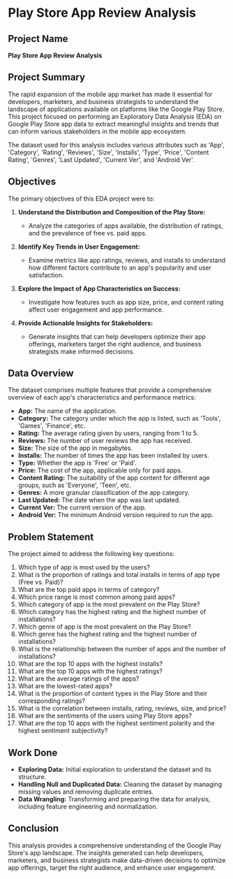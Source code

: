 # Play Store App Review Analysis

## Project Name
**Play Store App Review Analysis**

## Project Summary
The rapid expansion of the mobile app market has made it essential for developers, marketers, and business strategists to understand the landscape of applications available on platforms like the Google Play Store. This project focused on performing an Exploratory Data Analysis (EDA) on Google Play Store app data to extract meaningful insights and trends that can inform various stakeholders in the mobile app ecosystem.

The dataset used for this analysis includes various attributes such as 'App', 'Category', 'Rating', 'Reviews', 'Size', 'Installs', 'Type', 'Price', 'Content Rating', 'Genres', 'Last Updated', 'Current Ver', and 'Android Ver'.

## Objectives
The primary objectives of this EDA project were to:

1. **Understand the Distribution and Composition of the Play Store:**  
   - Analyze the categories of apps available, the distribution of ratings, and the prevalence of free vs. paid apps.
   
2. **Identify Key Trends in User Engagement:**  
   - Examine metrics like app ratings, reviews, and installs to understand how different factors contribute to an app's popularity and user satisfaction.

3. **Explore the Impact of App Characteristics on Success:**  
   - Investigate how features such as app size, price, and content rating affect user engagement and app performance.

4. **Provide Actionable Insights for Stakeholders:**  
   - Generate insights that can help developers optimize their app offerings, marketers target the right audience, and business strategists make informed decisions.

## Data Overview
The dataset comprises multiple features that provide a comprehensive overview of each app's characteristics and performance metrics:

- **App:** The name of the application.
- **Category:** The category under which the app is listed, such as 'Tools', 'Games', 'Finance', etc.
- **Rating:** The average rating given by users, ranging from 1 to 5.
- **Reviews:** The number of user reviews the app has received.
- **Size:** The size of the app in megabytes.
- **Installs:** The number of times the app has been installed by users.
- **Type:** Whether the app is 'Free' or 'Paid'.
- **Price:** The cost of the app, applicable only for paid apps.
- **Content Rating:** The suitability of the app content for different age groups, such as 'Everyone', 'Teen', etc.
- **Genres:** A more granular classification of the app category.
- **Last Updated:** The date when the app was last updated.
- **Current Ver:** The current version of the app.
- **Android Ver:** The minimum Android version required to run the app.

## Problem Statement
The project aimed to address the following key questions:

1. Which type of app is most used by the users?
2. What is the proportion of ratings and total installs in terms of app type (Free vs. Paid)?
3. What are the top paid apps in terms of category?
4. Which price range is most common among paid apps?
5. Which category of app is the most prevalent on the Play Store?
6. Which category has the highest rating and the highest number of installations?
7. Which genre of app is the most prevalent on the Play Store?
8. Which genre has the highest rating and the highest number of installations?
9. What is the relationship between the number of apps and the number of installations?
10. What are the top 10 apps with the highest installs?
11. What are the top 10 apps with the highest ratings?
12. What are the average ratings of the apps?
13. What are the lowest-rated apps?
14. What is the proportion of content types in the Play Store and their corresponding ratings?
15. What is the correlation between installs, rating, reviews, size, and price?
16. What are the sentiments of the users using Play Store apps?
17. What are the top 10 apps with the highest sentiment polarity and the highest sentiment subjectivity?

## Work Done
- **Exploring Data:** Initial exploration to understand the dataset and its structure.
- **Handling Null and Duplicated Data:** Cleaning the dataset by managing missing values and removing duplicate entries.
- **Data Wrangling:** Transforming and preparing the data for analysis, including feature engineering and normalization.

## Conclusion
This analysis provides a comprehensive understanding of the Google Play Store's app landscape. The insights generated can help developers, marketers, and business strategists make data-driven decisions to optimize app offerings, target the right audience, and enhance user engagement.
